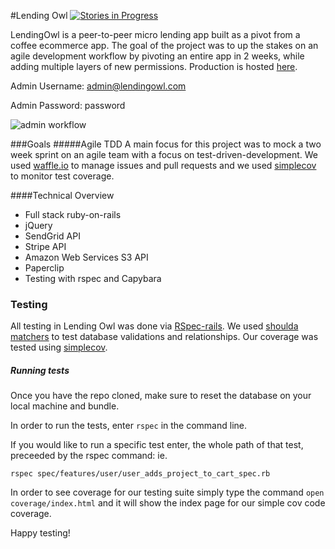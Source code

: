 #Lending Owl
[![Stories in Progress](https://badge.waffle.io/weilandia/lending_owl.png?label=Ready)](http://waffle.io/weilandia/lending_owl.io) &nbsp;&nbsp;&nbsp;&nbsp;

LendingOwl is a peer-to-peer micro lending app built as a pivot from a coffee ecommerce app.  The goal of the project was to up the stakes on an agile development workflow by pivoting an entire app in 2 weeks, while adding multiple layers of new permissions. Production is hosted [here](http://lendingowl.herokuapp.com).

Admin Username: admin@lendingowl.com

Admin Password: password


 ![admin workflow](app/assets/images/lending_owl.gif)


###Goals
#####Agile TDD
A main focus for this project was to mock a two week sprint on an agile team with a focus on test-driven-development. We used [waffle.io](https://waffle.io/) to manage issues and pull requests and we used [simplecov](https://github.com/colszowka/simplecov) to monitor test coverage.


####Technical Overview
* Full stack ruby-on-rails
* jQuery
* SendGrid API
* Stripe API
* Amazon Web Services S3 API
* Paperclip
* Testing with rspec and Capybara

### Testing
All testing in Lending Owl was done via [RSpec-rails](https://github.com/rspec/rspec-rails).  We used [shoulda matchers](https://github.com/thoughtbot/shoulda-matchers) to test database validations and relationships.  Our coverage was tested using [simplecov](https://github.com/colszowka/simplecov).
##### Running tests
Once you have the repo cloned, make sure to reset the database on your local machine and bundle.

In order to run the tests, enter `rspec` in the command line.

If you would like to run a specific test enter, the whole path of that test, preceeded by the rspec command: ie.

```
rspec spec/features/user/user_adds_project_to_cart_spec.rb
```

In order to see coverage for our testing suite simply type the command `open coverage/index.html` and it will show the index page for our simple cov code coverage.

Happy testing!
